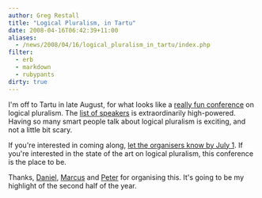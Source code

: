 ```yaml
---
author: Greg Restall
title: "Logical Pluralism, in Tartu"
date: 2008-04-16T06:42:39+11:00
aliases:
  - /news/2008/04/16/logical_pluralism_in_tartu/index.php
filter:
  - erb
  - markdown
  - rubypants
dirty: true
---
```


I'm off to Tartu in late August, for what looks like a [really fun conference](http://daniel.cohnitz.de/index.php?conference) on logical pluralism.  The [list of speakers](http://daniel.cohnitz.de/index.php?speakers) is extraordinarily high-powered.  Having so many smart people talk about logical pluralism is exciting, and not a little bit scary.  

If you're interested in coming along, [let the organisers know by July 1](http://daniel.cohnitz.de/index.php?register).  If you're interested in the state of the art on logical pluralism, this conference is the place to be.

Thanks, [Daniel](http://daniel.cohnitz.de), [Marcus](http://www.st-andrews.ac.uk/~mr30/) and [Peter](http://people.su.se/~ppagin/pagineng.htm) for organising this.  It's going to be my highlight of the second half of the year.